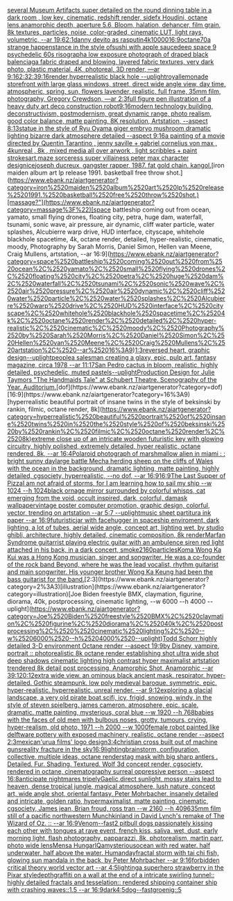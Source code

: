 [several Museum Artifacts  super detailed on the round  dinning table in a dark room , low key, cinematic, redshift render, sidefx Houdini, octane lens,anamorphic depth, aperture 5.6, Bloom, halation, dehancer, film grain, 8k textures, particles, noise, color-graded, cinematic LUT, light rays, volumetric, --ar 19:6](https://www.ebank.nz/aiartgenerator?category=several%2520Museum%2520Artifacts%2520%2520super%2520detailed%2520on%2520the%2520round%2520%2520dinning%2520table%2520in%2520a%2520dark%2520room%2520%2C%2520low%2520key%2C%2520cinematic%2C%2520redshift%2520render%2C%2520sidefx%2520Houdini%2C%2520octane%2520lens%2Canamorphic%2520depth%2C%2520aperture%25205.6%2C%2520Bloom%2C%2520halation%2C%2520dehancer%2C%2520film%2520grain%2C%25208k%2520textures%2C%2520particles%2C%2520noise%2C%2520color-graded%2C%2520cinematic%2520LUT%2C%2520light%2520rays%2C%2520volumetric%2C%2520--ar%252019%3A6)[2:1](https://www.ebank.nz/aiartgenerator?category=2%3A1)[danny devito as rasputin](https://www.ebank.nz/aiartgenerator?category=danny%2520devito%2520as%2520rasputin)[4k](https://www.ebank.nz/aiartgenerator?category=4k)[10000](https://www.ebank.nz/aiartgenerator?category=10000)[16:9](https://www.ebank.nz/aiartgenerator?category=16%3A9)[octane](https://www.ebank.nz/aiartgenerator?category=octane)[70](https://www.ebank.nz/aiartgenerator?category=70)[a strange happenstance in the style of](https://www.ebank.nz/aiartgenerator?category=a%2520strange%2520happenstance%2520in%2520the%2520style%2520of)[sushi with apple sauce](https://www.ebank.nz/aiartgenerator?category=sushi%2520with%2520apple%2520sauce)[deep space 9 psychedelic 60s risograph](https://www.ebank.nz/aiartgenerator?category=deep%2520space%25209%2520psychedelic%252060s%2520risograph)[a low exposure photograph of draped black balenciaga fabric draped and blowing, layered fabric textures, very dark photo, plastic material, 4K, photoreal, 3D render, —ar 9:16](https://www.ebank.nz/aiartgenerator?category=a%2520low%2520exposure%2520photograph%2520of%2520draped%2520black%2520balenciaga%2520fabric%2520draped%2520and%2520blowing%2C%2520layered%2520fabric%2520textures%2C%2520very%2520dark%2520photo%2C%2520plastic%2520material%2C%25204K%2C%2520photoreal%2C%25203D%2520render%2C%2520%E2%80%94ar%25209%3A16)[2:3](https://www.ebank.nz/aiartgenerator?category=2%3A3)[2:3](https://www.ebank.nz/aiartgenerator?category=2%3A3)[9:16](https://www.ebank.nz/aiartgenerator?category=9%3A16)[render,](https://www.ebank.nz/aiartgenerator?category=render%2C)[hyperrealistic black hole --uplight](https://www.ebank.nz/aiartgenerator?category=hyperrealistic%2520black%2520hole%2520--uplight)[royal](https://www.ebank.nz/aiartgenerator?category=royal)[lemonade storefront with large glass windows, street, direct wide angle view, day time, atmospheric, spring, sun, flowers lavender, realistic, full frame, 35mm film, photography, Gregory Crewdson, —ar 2:3](https://www.ebank.nz/aiartgenerator?category=lemonade%2520storefront%2520with%2520large%2520glass%2520windows%2C%2520street%2C%2520direct%2520wide%2520angle%2520view%2C%2520day%2520time%2C%2520atmospheric%2C%2520spring%2C%2520sun%2C%2520flowers%2520lavender%2C%2520realistic%2C%2520full%2520frame%2C%252035mm%2520film%2C%2520photography%2C%2520Gregory%2520Crewdson%2C%2520%E2%80%94ar%25202%3A3)[full figure pen illustration of a heavy duty art deco construction robot](https://www.ebank.nz/aiartgenerator?category=full%2520figure%2520pen%2520illustration%2520of%2520a%2520heavy%2520duty%2520art%2520deco%2520construction%2520robot)[9:16](https://www.ebank.nz/aiartgenerator?category=9%3A16)[modern technology building, deconstructivism, postmodernism, great dynamic range, photo realism, good color balance, matte painting, 8K resolution, Artstation, --aspect 8:13](https://www.ebank.nz/aiartgenerator?category=modern%2520technology%2520building%2C%2520deconstructivism%2C%2520postmodernism%2C%2520great%2520dynamic%2520range%2C%2520photo%2520realism%2C%2520good%2520color%2520balance%2C%2520matte%2520painting%2C%25208K%2520resolution%2C%2520Artstation%2C%2520--aspect%25208%3A13)[statue in the style of Ryu Oyama giger embryo mushroom dramatic lighting bizarre dark atmosphere detailed --aspect 9:16](https://www.ebank.nz/aiartgenerator?category=statue%2520in%2520the%2520style%2520of%2520Ryu%2520Oyama%2520giger%2520embryo%2520mushroom%2520dramatic%2520lighting%2520bizarre%2520dark%2520atmosphere%2520detailed%2520--aspect%25209%3A16)[a painting of  a movie directed by Quentin Tarantino   , jenny saville +  gabriel cornelius von max  , 4kunreal , 8k , mixed media all over arwork , light scribbles + paint strokes](https://www.ebank.nz/aiartgenerator?category=a%2520painting%2520of%2520%2520a%2520movie%2520directed%2520by%2520Quentin%2520Tarantino%2520%2520%2520%2C%2520jenny%2520saville%2520%2B%2520%2520gabriel%2520cornelius%2520von%2520max%2520%2520%2C%25204kunreal%2520%2C%25208k%2520%2C%2520mixed%2520media%2520all%2520over%2520arwork%2520%2C%2520light%2520scribbles%2520%2B%2520paint%2520strokes)[art](https://www.ebank.nz/aiartgenerator?category=art)[,](https://www.ebank.nz/aiartgenerator?category=%2C)[maze sorceress super villainess peter max character design](https://www.ebank.nz/aiartgenerator?category=maze%2520sorceress%2520super%2520villainess%2520peter%2520max%2520character%2520design)[ice](https://www.ebank.nz/aiartgenerator?category=ice)[joseph ducreux, gangster rapper, 1987. fat gold chain. kangol.](https://www.ebank.nz/aiartgenerator?category=joseph%2520ducreux%2C%2520gangster%2520rapper%2C%25201987.%2520fat%2520gold%2520chain.%2520kangol.)[iron maiden album art lp release 1991. basketball free throw shot.](https://www.ebank.nz/aiartgenerator?category=iron%2520maiden%2520album%2520art%2520lp%2520release%25201991.%2520basketball%2520free%2520throw%2520shot.)[massage?"](https://www.ebank.nz/aiartgenerator?category=massage%3F%22)[space battleship coming out from ocean, yamato, small flying drones, floating city, petra, huge dam, waterfall, tsunami, sonic wave, air pressure, air dynamic, cliff water particle, water splashes, Alcubierre warp drive, HUD interface, cityscape, whitehole blackhole spacetime, 4k, octane render, detailed, hyper-realistic, cinematic, moody, Photography by Sarah Morris, Daniel Simon, Hellen van Meene, Craig Mullens, artstation, --ar 16:9](https://www.ebank.nz/aiartgenerator?category=space%2520battleship%2520coming%2520out%2520from%2520ocean%2C%2520yamato%2C%2520small%2520flying%2520drones%2C%2520floating%2520city%2C%2520petra%2C%2520huge%2520dam%2C%2520waterfall%2C%2520tsunami%2C%2520sonic%2520wave%2C%2520air%2520pressure%2C%2520air%2520dynamic%2C%2520cliff%2520water%2520particle%2C%2520water%2520splashes%2C%2520Alcubierre%2520warp%2520drive%2C%2520HUD%2520interface%2C%2520cityscape%2C%2520whitehole%2520blackhole%2520spacetime%2C%25204k%2C%2520octane%2520render%2C%2520detailed%2C%2520hyper-realistic%2C%2520cinematic%2C%2520moody%2C%2520Photography%2520by%2520Sarah%2520Morris%2C%2520Daniel%2520Simon%2C%2520Hellen%2520van%2520Meene%2C%2520Craig%2520Mullens%2C%2520artstation%2C%2520--ar%252016%3A9)[1:3](https://www.ebank.nz/aiartgenerator?category=1%3A3)[reversed heart, graphic design](https://www.ebank.nz/aiartgenerator?category=reversed%2520heart%2C%2520graphic%2520design)[--uplight](https://www.ebank.nz/aiartgenerator?category=--uplight)[people](https://www.ebank.nz/aiartgenerator?category=people)[a salesman creating a glaxy, epic, pulp art, fantasy magazine, circa 1978 --ar 11:17](https://www.ebank.nz/aiartgenerator?category=a%2520salesman%2520creating%2520a%2520glaxy%2C%2520epic%2C%2520pulp%2520art%2C%2520fantasy%2520magazine%2C%2520circa%25201978%2520--ar%252011%3A17)[San Pedro cactus in bloom, realistic, highly detailed, psychedelic, muted pastels](https://www.ebank.nz/aiartgenerator?category=San%2520Pedro%2520cactus%2520in%2520bloom%2C%2520realistic%2C%2520highly%2520detailed%2C%2520psychedelic%2C%2520muted%2520pastels)[--uplight](https://www.ebank.nz/aiartgenerator?category=--uplight)[Production Design for Julie Taymors "The Handmaids Tale" at Schubert Theatre. Scenography of the Year. Auditorium.](https://www.ebank.nz/aiartgenerator?category=Production%2520Design%2520for%2520Julie%2520Taymors%2520%22The%2520Handmaids%2520Tale%22%2520at%2520Schubert%2520Theatre.%2520Scenography%2520of%2520the%2520Year.%2520Auditorium.)[dof](https://www.ebank.nz/aiartgenerator?category=dof)[16:9](https://www.ebank.nz/aiartgenerator?category=16%3A9)[hyperrealistic beautiful portrait of insane twins in the style of beksinski by rankin, filmic, octane render, 8k](https://www.ebank.nz/aiartgenerator?category=hyperrealistic%2520beautiful%2520portrait%2520of%2520insane%2520twins%2520in%2520the%2520style%2520of%2520beksinski%2520by%2520rankin%2C%2520filmic%2C%2520octane%2520render%2C%25208k)[extreme close up of an intricate wooden futuristic key with glowing circuitry, highly polished, extremely detailed,  hyper realistic,  octane rendered, 8k, --ar 16:4](https://www.ebank.nz/aiartgenerator?category=extreme%2520close%2520up%2520of%2520an%2520intricate%2520wooden%2520futuristic%2520key%2520with%2520glowing%2520circuitry%2C%2520highly%2520polished%2C%2520extremely%2520detailed%2C%2520%2520hyper%2520realistic%2C%2520%2520octane%2520rendered%2C%25208k%2C%2520--ar%252016%3A4)[Polaroid photograph of marshmallow alien in miami : : bright sunny day](https://www.ebank.nz/aiartgenerator?category=Polaroid%2520photograph%2520of%2520marshmallow%2520alien%2520in%2520miami%2520%3A%2520%3A%2520bright%2520sunny%2520day)[large battle Mecha herding sheep on the cliffs of Wales with the ocean in the background, dramatic lighting, matte painting, highly detailed, cgsociety, hyperrealistic, --no dof, --ar 16:9](https://www.ebank.nz/aiartgenerator?category=large%2520battle%2520Mecha%2520herding%2520sheep%2520on%2520the%2520cliffs%2520of%2520Wales%2520with%2520the%2520ocean%2520in%2520the%2520background%2C%2520dramatic%2520lighting%2C%2520matte%2520painting%2C%2520highly%2520detailed%2C%2520cgsociety%2C%2520hyperrealistic%2C%2520--no%2520dof%2C%2520--ar%252016%3A9)[16:9](https://www.ebank.nz/aiartgenerator?category=16%3A9)[The Last Supper of Pizza](https://www.ebank.nz/aiartgenerator?category=The%2520Last%2520Supper%2520of%2520Pizza)[I am not afraid of storms, for I am learning how to sail my ship  --w 1024 --h 1024](https://www.ebank.nz/aiartgenerator?category=I%2520am%2520not%2520afraid%2520of%2520storms%2C%2520for%2520I%2520am%2520learning%2520how%2520to%2520sail%2520my%2520ship%2520%2520--w%25201024%2520--h%25201024)[black ornage mirror surrounded by colorful whisps, cat emerging from the void, occult inspired, dark, colorful, damask wallpaper](https://www.ebank.nz/aiartgenerator?category=black%2520ornage%2520mirror%2520surrounded%2520by%2520colorful%2520whisps%2C%2520cat%2520emerging%2520from%2520the%2520void%2C%2520occult%2520inspired%2C%2520dark%2C%2520colorful%2C%2520damask%2520wallpaper)[vintage poster computer promotion, graphic design, colorful, vector, trending on artstation --ar 5:7 --uplight](https://www.ebank.nz/aiartgenerator?category=vintage%2520poster%2520computer%2520promotion%2C%2520graphic%2520design%2C%2520colorful%2C%2520vector%2C%2520trending%2520on%2520artstation%2520--ar%25205%3A7%2520--uplight)[music sheet partitura ink paper  --ar 16:9](https://www.ebank.nz/aiartgenerator?category=music%2520sheet%2520partitura%2520ink%2520paper%2520%2520--ar%252016%3A9)[futuristic](https://www.ebank.nz/aiartgenerator?category=futuristic)[jar with facehugger in spaceship enviroment, dark lighting, a lot of tubes, aerial wide angle, concept art, lighting wet, by studio ghibli, architecture, highly detailed, cinematic composition, 8k render](https://www.ebank.nz/aiartgenerator?category=jar%2520with%2520facehugger%2520in%2520spaceship%2520enviroment%2C%2520dark%2520lighting%2C%2520a%2520lot%2520of%2520tubes%2C%2520aerial%2520wide%2520angle%2C%2520concept%2520art%2C%2520lighting%2520wet%2C%2520by%2520studio%2520ghibli%2C%2520architecture%2C%2520highly%2520detailed%2C%2520cinematic%2520composition%2C%25208k%2520render)[Marfan Syndrome guitarrist playing electric guitar with an ambulence siren red light attached in his back, in a dark concert, smoke](https://www.ebank.nz/aiartgenerator?category=Marfan%2520Syndrome%2520guitarrist%2520playing%2520electric%2520guitar%2520with%2520an%2520ambulence%2520siren%2520red%2520light%2520attached%2520in%2520his%2520back%2C%2520in%2520a%2520dark%2520concert%2C%2520smoke)[2160](https://www.ebank.nz/aiartgenerator?category=2160)[particles](https://www.ebank.nz/aiartgenerator?category=particles)[Koma Wong Ka Kui was a Hong Kong musician, singer and songwriter. He was a co-founder of the rock band Beyond, where he was the lead vocalist, rhythm guitarist and main songwriter. His younger brother Wong Ka Keung had been the bass guitarist for the band.](https://www.ebank.nz/aiartgenerator?category=Koma%2520Wong%2520Ka%2520Kui%2520was%2520a%2520Hong%2520Kong%2520musician%2C%2520singer%2520and%2520songwriter.%2520He%2520was%2520a%2520co-founder%2520of%2520the%2520rock%2520band%2520Beyond%2C%2520where%2520he%2520was%2520the%2520lead%2520vocalist%2C%2520rhythm%2520guitarist%2520and%2520main%2520songwriter.%2520His%2520younger%2520brother%2520Wong%2520Ka%2520Keung%2520had%2520been%2520the%2520bass%2520guitarist%2520for%2520the%2520band.)[2:3](https://www.ebank.nz/aiartgenerator?category=2%3A3)[illustration](https://www.ebank.nz/aiartgenerator?category=illustration)[Joe Biden freestyle BMX, claymation, figurine, diorama, 40k, postprocessing,  cinematic lighting, --w 6000 --h 4000 --uplight](https://www.ebank.nz/aiartgenerator?category=Joe%2520Biden%2520freestyle%2520BMX%2C%2520claymation%2C%2520figurine%2C%2520diorama%2C%252040k%2C%2520postprocessing%2C%2520%2520cinematic%2520lighting%2C%2520--w%25206000%2520--h%25204000%2520--uplight)[Todd Schorr highly detailed 3-D environment Octane render --aspect 19:9](https://www.ebank.nz/aiartgenerator?category=Todd%2520Schorr%2520highly%2520detailed%25203-D%2520environment%2520Octane%2520render%2520--aspect%252019%3A9)[by Disney, vampire, portrait :: photorealistic 8k octane render establishing shot ultra wide shot deep shadows cinematic lighting high contrast  hyper maximalist artstation trendered 8k detail post processing, Anamorphic Shot, Anamorphic --ar 39:1](https://www.ebank.nz/aiartgenerator?category=by%2520Disney%2C%2520vampire%2C%2520portrait%2520%3A%3A%2520photorealistic%25208k%2520octane%2520render%2520establishing%2520shot%2520ultra%2520wide%2520shot%2520deep%2520shadows%2520cinematic%2520lighting%2520high%2520contrast%2520%2520hyper%2520maximalist%2520artstation%2520trendered%25208k%2520detail%2520post%2520processing%2C%2520Anamorphic%2520Shot%2C%2520Anamorphic%2520--ar%252039%3A1)[20:12](https://www.ebank.nz/aiartgenerator?category=20%3A12)[extra wide view. an ominous black ancient mask. respirator. hyper-detailed. Gothic steampunk. low poly medieval baroque. symmetric. epic. hyper-realistic. hyperrealistic. unreal render. --ar 9:12](https://www.ebank.nz/aiartgenerator?category=extra%2520wide%2520view.%2520an%2520ominous%2520black%2520ancient%2520mask.%2520respirator.%2520hyper-detailed.%2520Gothic%2520steampunk.%2520low%2520poly%2520medieval%2520baroque.%2520symmetric.%2520epic.%2520hyper-realistic.%2520hyperrealistic.%2520unreal%2520render.%2520--ar%25209%3A12)[exploring a glacial landscape, a very old pirate boat,scifi, icy, frigid, snowing, windy, in the style of steven spielberg. james cameron. atmosphere, epic. scale. dramatic. matte painting, mysterious, coral blue --w 1920 --h 768](https://www.ebank.nz/aiartgenerator?category=exploring%2520a%2520glacial%2520landscape%2C%2520a%2520very%2520old%2520pirate%2520boat%2Cscifi%2C%2520icy%2C%2520frigid%2C%2520snowing%2C%2520windy%2C%2520in%2520the%2520style%2520of%2520steven%2520spielberg.%2520james%2520cameron.%2520atmosphere%2C%2520epic.%2520scale.%2520dramatic.%2520matte%2520painting%2C%2520mysterious%2C%2520coral%2520blue%2520--w%25201920%2520--h%2520768)[babies with the faces of old men with bulbous noses, grotty, tumours, crying, hyper-realism, old photo, 1971 --h 2000 --w 1000](https://www.ebank.nz/aiartgenerator?category=babies%2520with%2520the%2520faces%2520of%2520old%2520men%2520with%2520bulbous%2520noses%2C%2520grotty%2C%2520tumours%2C%2520crying%2C%2520hyper-realism%2C%2520old%2520photo%2C%25201971%2520--h%25202000%2520--w%25201000)[female robot painted like delftware pottery with exposed machinery, realistic, octane render --aspect 2:3](https://www.ebank.nz/aiartgenerator?category=female%2520robot%2520painted%2520like%2520delftware%2520pottery%2520with%2520exposed%2520machinery%2C%2520realistic%2C%2520octane%2520render%2520--aspect%25202%3A3)[mexican](https://www.ebank.nz/aiartgenerator?category=mexican)['urua films' logo design](https://www.ebank.nz/aiartgenerator?category=%27urua%2520films%27%2520logo%2520design)[3:4](https://www.ebank.nz/aiartgenerator?category=3%3A4)[christian cross built out of machine guns](https://www.ebank.nz/aiartgenerator?category=christian%2520cross%2520built%2520out%2520of%2520machine%2520guns)[reality fracture in the sky](https://www.ebank.nz/aiartgenerator?category=reality%2520fracture%2520in%2520the%2520sky)[16:9](https://www.ebank.nz/aiartgenerator?category=16%3A9)[lighting](https://www.ebank.nz/aiartgenerator?category=lighting)[brainstorm, configuration, collective, multiple ideas, octane render](https://www.ebank.nz/aiartgenerator?category=brainstorm%2C%2520configuration%2C%2520collective%2C%2520multiple%2520ideas%2C%2520octane%2520render)[stag mask with big sharp antlers . Detailed. Fur. Shading. Textured. Wolf 3d concept render, cgsociety, rendered in octane, cinematography surreal oppressive person --aspect 16:8](https://www.ebank.nz/aiartgenerator?category=stag%2520mask%2520with%2520big%2520sharp%2520antlers%2520.%2520Detailed.%2520Fur.%2520Shading.%2520Textured.%2520Wolf%25203d%2520concept%2520render%2C%2520cgsociety%2C%2520rendered%2520in%2520octane%2C%2520cinematography%2520surreal%2520oppressive%2520person%2520--aspect%252016%3A8)[anticipate nightmares tripely](https://www.ebank.nz/aiartgenerator?category=anticipate%2520nightmares%2520tripely)[Gaelic,](https://www.ebank.nz/aiartgenerator?category=Gaelic%2C)[direct sunlight, mossy stairs lead to heaven, dense tropical jungle, magical atmosphere, lush nature, concept art, wide angle shot, oriental fantasy, Peter Mohrbacher, insanely detailed and intricate, golden ratio, hypermaximalist, matte painting, cinematic, cgsociety, James jean, Brian froud, ross tran --w 2160  --h 4096](https://www.ebank.nz/aiartgenerator?category=direct%2520sunlight%2C%2520mossy%2520stairs%2520lead%2520to%2520heaven%2C%2520dense%2520tropical%2520jungle%2C%2520magical%2520atmosphere%2C%2520lush%2520nature%2C%2520concept%2520art%2C%2520wide%2520angle%2520shot%2C%2520oriental%2520fantasy%2C%2520Peter%2520Mohrbacher%2C%2520insanely%2520detailed%2520and%2520intricate%2C%2520golden%2520ratio%2C%2520hypermaximalist%2C%2520matte%2520painting%2C%2520cinematic%2C%2520cgsociety%2C%2520James%2520jean%2C%2520Brian%2520froud%2C%2520ross%2520tran%2520--w%25202160%2520%2520--h%25204096)[35mm film still of a pacific northwestern Munchkinland in David Lynch's remake of The Wizard of Oz. :: --ar 16:9](https://www.ebank.nz/aiartgenerator?category=35mm%2520film%2520still%2520of%2520a%2520pacific%2520northwestern%2520Munchkinland%2520in%2520David%2520Lynch%27s%2520remake%2520of%2520The%2520Wizard%2520of%2520Oz.%2520%3A%3A%2520--ar%252016%3A9)[Venom](https://www.ebank.nz/aiartgenerator?category=Venom)[--fast](https://www.ebank.nz/aiartgenerator?category=--fast)[2 pitbull dogs passionately kissing each other with tongues at rave event, french kiss, saliva, wet, dust, early morning light, flash photography, papparazzi, 8k, photorealism, martin parr, photo wide lens](https://www.ebank.nz/aiartgenerator?category=2%2520pitbull%2520dogs%2520passionately%2520kissing%2520each%2520other%2520with%2520tongues%2520at%2520rave%2520event%2C%2520french%2520kiss%2C%2520saliva%2C%2520wet%2C%2520dust%2C%2520early%2520morning%2520light%2C%2520flash%2520photography%2C%2520papparazzi%2C%25208k%2C%2520photorealism%2C%2520martin%2520parr%2C%2520photo%2520wide%2520lens)[Mensa HungarIQa](https://www.ebank.nz/aiartgenerator?category=Mensa%2520HungarIQa)[mysterious](https://www.ebank.nz/aiartgenerator?category=mysterious)[ocean with red water. half underwater, half above the water. Human](https://www.ebank.nz/aiartgenerator?category=ocean%2520with%2520red%2520water.%2520half%2520underwater%2C%2520half%2520above%2520the%2520water.%2520Human)[day](https://www.ebank.nz/aiartgenerator?category=day)[fractal storm with tai chi fish, glowing sun mandala in the back, by Peter Mohrbacher  --ar 9:16](https://www.ebank.nz/aiartgenerator?category=fractal%2520storm%2520with%2520tai%2520chi%2520fish%2C%2520glowing%2520sun%2520mandala%2520in%2520the%2520back%2C%2520by%2520Peter%2520Mohrbacher%2520%2520--ar%25209%3A16)[forbidden critical theory world vector art --ar 4:5](https://www.ebank.nz/aiartgenerator?category=forbidden%2520critical%2520theory%2520world%2520vector%2520art%2520--ar%25204%3A5)[lighting](https://www.ebank.nz/aiartgenerator?category=lighting)[a superhero strawberry in the Pixar style](https://www.ebank.nz/aiartgenerator?category=a%2520superhero%2520strawberry%2520in%2520the%2520Pixar%2520style)[depth](https://www.ebank.nz/aiartgenerator?category=depth)[graffiti on a wall at the end of a intricate swirling tunnel:: highly detailed fractals and tesselation:: rendered shipping container ship with crashing waves::1.5 --ar 16:9](https://www.ebank.nz/aiartgenerator?category=graffiti%2520on%2520a%2520wall%2520at%2520the%2520end%2520of%2520a%2520intricate%2520swirling%2520tunnel%3A%3A%2520highly%2520detailed%2520fractals%2520and%2520tesselation%3A%3A%2520rendered%2520shipping%2520container%2520ship%2520with%2520crashing%2520waves%3A%3A1.5%2520--ar%252016%3A9)[dark](https://www.ebank.nz/aiartgenerator?category=dark)[](https://www.ebank.nz/aiartgenerator?category=)[4:5](https://www.ebank.nz/aiartgenerator?category=4%3A5)[dog](https://www.ebank.nz/aiartgenerator?category=dog)[--fast](https://www.ebank.nz/aiartgenerator?category=--fast)[groenig::5](https://www.ebank.nz/aiartgenerator?category=groenig%3A%3A5)